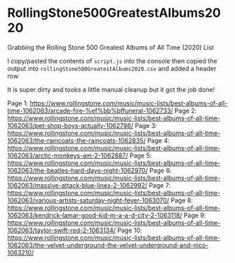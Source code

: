 # RollingStone500GreatestAlbums2020
Grabbing the Rolling Stone 500 Greatest Albums of All Time (2020) List

I copy/pasted the contents of `script.js` into the console then copied the output into `rollingStone500GreatestAlbums2020.csv` and added a header row.

It is super dirty and tooks a little manual cleanup but it got the job done!

Page 1: https://www.rollingstone.com/music/music-lists/best-albums-of-all-time-1062063/arcade-fire-%ef%bb%bffuneral-1062733/
Page 2: https://www.rollingstone.com/music/music-lists/best-albums-of-all-time-1062063/pet-shop-boys-actually-1062798/
Page 3: https://www.rollingstone.com/music/music-lists/best-albums-of-all-time-1062063/the-raincoats-the-raincoats-1062835/
Page 4: https://www.rollingstone.com/music/music-lists/best-albums-of-all-time-1062063/arctic-monkeys-am-2-1062887/
Page 5: https://www.rollingstone.com/music/music-lists/best-albums-of-all-time-1062063/the-beatles-hard-days-night-1062970/
Page 6: https://www.rollingstone.com/music/music-lists/best-albums-of-all-time-1062063/massive-attack-blue-lines-2-1062992/
Page 7: https://www.rollingstone.com/music/music-lists/best-albums-of-all-time-1062063/various-artists-saturday-night-fever-1063070/
Page 8: https://www.rollingstone.com/music/music-lists/best-albums-of-all-time-1062063/kendrick-lamar-good-kid-m-a-a-d-city-2-1063118/
Page 9: https://www.rollingstone.com/music/music-lists/best-albums-of-all-time-1062063/taylor-swift-red-2-1063134/
Page 10: https://www.rollingstone.com/music/music-lists/best-albums-of-all-time-1062063/the-velvet-underground-the-velvet-underground-and-nico-1063210/